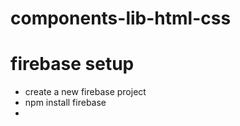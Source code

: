 # components-lib-html-css






# firebase setup
- create a new firebase project 
- npm install firebase
- 
